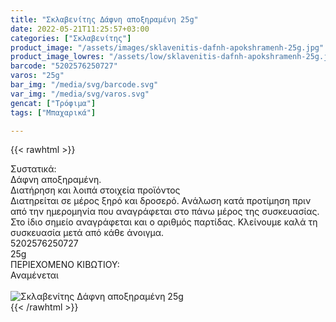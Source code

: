 ```yaml
---
title: "Σκλαβενίτης Δάφνη αποξηραμένη 25g"
date: 2022-05-21T11:25:57+03:00
categories: ["Σκλαβενίτης"]
product_image: "/assets/images/sklavenitis-dafnh-apokshramenh-25g.jpg"
product_image_lowres: "/assets/low/sklavenitis-dafnh-apokshramenh-25g.jpg"
barcode: "5202576250727"
varos: "25g"
bar_img: "/media/svg/barcode.svg"
var_img: "/media/svg/varos.svg"
gencat: ["Τρόφιμα"]
tags: ["Μπαχαρικά"]

---
```

{{< rawhtml >}}

<div class="sload468"><div class="product"><div id="sistatika">Συστατικά:</div><div class="alltext">Δάφνη αποξηραμένη.</div><div id="loipa">Διατήρηση και λοιπά στοιχεία προϊόντος</div><div class="alltext">Διατηρείται σε μέρος ξηρό και δροσερό. Aνάλωση κατά προτίμηση πριν από την ημερομηνία που αναγράφεται στο πάνω μέρος της συσκευασίας. Στο ίδιο σημείο αναγράφεται και ο αριθμός παρτίδας. Κλείνουμε καλά τη συσκευασία μετά από κάθε άνοιγμα.</div><div id="barcode"><div id="barimage1"></div><span id="bartext">5202576250727</span></div><div id="varos"><div id="varosimage1"></div><span id="varostext">25g</span></div><div id="kivotio">ΠΕΡΙΕΧΟΜΕΝΟ ΚΙΒΩΤΙΟΥ:<br>Αναμένεται</div><br><div class="pimg"><img alt="Σκλαβενίτης Δάφνη αποξηραμένη 25g" title="Σκλαβενίτης Δάφνη αποξηραμένη 25g" src="/assets/images/sklavenitis-dafnh-apokshramenh-25g.jpg"></div></div></div>
{{< /rawhtml >}}


